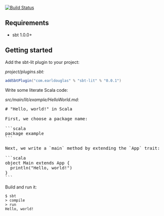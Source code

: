 [![Build Status](https://travis-ci.org/earldouglas/sbt-lit.svg?branch=master)](https://travis-ci.org/earldouglas/sbt-lit)

## Requirements

* sbt 1.0.0+

## Getting started

Add the sbt-lit plugin to your project:

*project/plugins.sbt:*

```scala
addSbtPlugin("com.earldouglas" % "sbt-lit" % "0.0.1")
```

Write some literate Scala code:

*src/main/lit/example/HelloWorld.md:*

<pre>
# "Hello, world!" in Scala

First, we choose a package name:

```scala
package example
```

Next, we write a `main` method by extending the `App` trait:

```scala
object Main extends App {
  println("Hello, world!")
}
```
</pre>

Build and run it:

```
$ sbt
> compile
> run
Hello, world!
```
